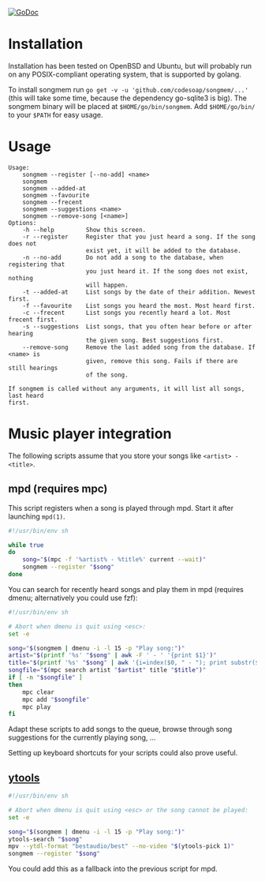 [![GoDoc](https://godoc.org/github.com/codesoap/songmem?status.svg)](https://godoc.org/github.com/codesoap/songmem)

# Installation
Installation has been tested on OpenBSD and Ubuntu, but will probably
run on any POSIX-compliant operating system, that is supported by
golang.

To install songmem run `go get -v -u 'github.com/codesoap/songmem/...'`
(this will take some time, because the dependency go-sqlite3 is
big). The songmem binary will be placed at `$HOME/go/bin/songmem`. Add
`$HOME/go/bin/` to your `$PATH` for easy usage.

# Usage
```
Usage:
    songmem --register [--no-add] <name>
    songmem
    songmem --added-at
    songmem --favourite
    songmem --frecent
    songmem --suggestions <name>
    songmem --remove-song [<name>]
Options:
    -h --help         Show this screen.
    -r --register     Register that you just heard a song. If the song does not
                      exist yet, it will be added to the database.
    -n --no-add       Do not add a song to the database, when registering that
                      you just heard it. If the song does not exist, nothing
                      will happen.
    -t --added-at     List songs by the date of their addition. Newest first.
    -f --favourite    List songs you heard the most. Most heard first.
    -c --frecent      List songs you recently heard a lot. Most frecent first.
    -s --suggestions  List songs, that you often hear before or after hearing
                      the given song. Best suggestions first.
    --remove-song     Remove the last added song from the database. If <name> is
                      given, remove this song. Fails if there are still hearings
                      of the song.

If songmem is called without any arguments, it will list all songs, last heard
first.
```

# Music player integration
The following scripts assume that you store your songs like
`<artist> - <title>`.

## mpd (requires mpc)
This script registers when a song is played through mpd. Start it after
launching `mpd(1)`.

```bash
#!/usr/bin/env sh

while true
do
	song="$(mpc -f '%artist% - %title%' current --wait)"
	songmem --register "$song"
done
```

You can search for recently heard songs and play them in mpd (requires
dmenu; alternatively you could use fzf):

```bash
#!/usr/bin/env sh

# Abort when dmenu is quit using <esc>:
set -e

song="$(songmem | dmenu -i -l 15 -p "Play song:")"
artist="$(printf '%s' "$song" | awk -F ' - ' '{print $1}')"
title="$(printf '%s' "$song" | awk '{i=index($0, " - "); print substr($0, i+3)}')"
songfile="$(mpc search artist "$artist" title "$title")"
if [ -n "$songfile" ]
then
	mpc clear
	mpc add "$songfile"
	mpc play
fi
```

Adapt these scripts to add songs to the queue, browse through song
suggestions for the currently playing song, ...

Setting up keyboard shortcuts for your scripts could also prove useful.

## [ytools](https://github.com/codesoap/ytools)
```bash
#!/usr/bin/env sh

# Abort when dmenu is quit using <esc> or the song cannot be played:
set -e

song="$(songmem | dmenu -i -l 15 -p "Play song:")"
ytools-search "$song"
mpv --ytdl-format "bestaudio/best" --no-video "$(ytools-pick 1)"
songmem --register "$song"
```

You could add this as a fallback into the previous script for mpd.
